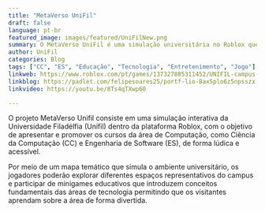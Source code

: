 ```yaml
---
title: "MetaVerso UniFil"
draft: false
language: pt-br
featured_image: images/featured/UniFilNew.png
summary: O MetaVerso UniFil é uma simulação universitária no Roblox que promove os cursos de Computação da UniFil por meio de minigames no ambiente virtual
author: UniFil
categories: Blog
tags: ["CC", "ES", "Educação", "Tecnologia", "Entretenimento", "Jogo"] 
linkweb: https://www.roblox.com/pt/games/137327885311452/UNIFIL-campus-sede
linkblog: https://padlet.com/felipesoares25/portf-lio-8ax5plo6z5npsszx
linkvideo: https://youtu.be/8Ts4qTXwp60

---
```


O projeto MetaVerso Unifil consiste em uma simulação interativa da Universidade Filadélfia (Unifil) dentro da plataforma Roblox, com o objetivo de apresentar e promover os cursos da área de Computação, como Ciência da Computação (CC) e Engenharia de Software (ES), de forma lúdica e acessível.

Por meio de um mapa temático que simula o ambiente universitário, os jogadores poderão explorar diferentes espaços representativos do campus e participar de minigames educativos que introduzem conceitos fundamentais das áreas de tecnologia permitindo que os visitantes aprendam sobre a área de forma divertida.
